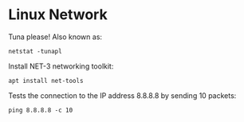 # Linux Network

Tuna please! Also known as:
```shell
netstat -tunapl
```

Install NET-3 networking toolkit:
```shell
apt install net-tools
```

Tests the connection to the IP address 8.8.8.8 by sending 10 packets:
```shell
ping 8.8.8.8 -c 10
```
